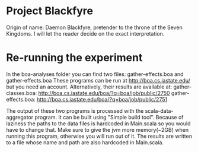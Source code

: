 Project Blackfyre
====================
Origin of name: Daemon Blackfyre, pretender to the throne of the Seven Kingdoms. I will let the reader decide on the exact interpretation.

Re-running the experiment
====================
In the boa-analyses folder you can find two files: gather-effects.boa and gather-effects.boa
These programs can be run at http://boa.cs.iastate.edu/ but you need an account. Alternatively, their results are available at:
gather-classes.boa:		http://boa.cs.iastate.edu/boa/?q=boa/job/public/2750
gather-effects.boa:		http://boa.cs.iastate.edu/boa/?q=boa/job/public/2751

The output of these two programs is processed with the scala-data-aggregator program. It can be built using "Simple build tool". Because of laziness the paths to the data files is hardcoded in Main.scala so you would have to change that. Make sure to give the jvm more memory(~2GB) when running this program, otherwise you will run out of it. The results are written to a file whose name and path are also hardcoded in Main.scala.

